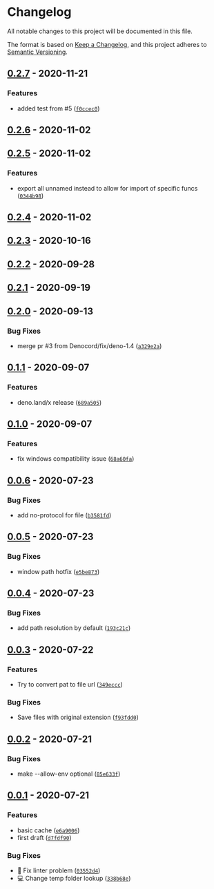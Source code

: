 # Changelog

All notable changes to this project will be documented in this file.

The format is based on [Keep a Changelog],
and this project adheres to [Semantic Versioning].

## [0.2.7] - 2020-11-21

### Features

- added test from #5 ([`f0ccec0`])

## [0.2.6] - 2020-11-02

## [0.2.5] - 2020-11-02

### Features

- export all unnamed instead to allow for import of specific funcs ([`0344b98`])

## [0.2.4] - 2020-11-02

## [0.2.3] - 2020-10-16

## [0.2.2] - 2020-09-28

## [0.2.1] - 2020-09-19

## [0.2.0] - 2020-09-13

### Bug Fixes

- merge pr #3 from Denocord/fix/deno-1.4 ([`a329e2a`])

## [0.1.1] - 2020-09-07

### Features

- deno.land/x release ([`689a505`])

## [0.1.0] - 2020-09-07

### Features

- fix windows compatibility issue ([`68a60fa`])

## [0.0.6] - 2020-07-23

### Bug Fixes

- add no-protocol for file ([`b3581fd`])

## [0.0.5] - 2020-07-23

### Bug Fixes

- window path hotfix ([`e5be873`])

## [0.0.4] - 2020-07-23

### Bug Fixes

- add path resolution by default ([`193c21c`])

## [0.0.3] - 2020-07-22

### Features

- Try to convert pat to file url ([`349eccc`])

### Bug Fixes

- Save files with original extension ([`f93fdd0`])

## [0.0.2] - 2020-07-21

### Bug Fixes

- make --allow-env optional ([`85e633f`])

## [0.0.1] - 2020-07-21

### Features

- basic cache ([`e6a9006`])
- first draft ([`d7fdf90`])

### Bug Fixes

- :art: Fix linter problem ([`03552d4`])
- :computer: Change temp folder lookup ([`338b68e`])

[keep a changelog]: https://keepachangelog.com/en/1.0.0/
[semantic versioning]: https://semver.org/spec/v2.0.0.html
[0.2.7]: https://github.com/denosaurs/cache/compare/0.2.6...0.2.7
[`f0ccec0`]: https://github.com/denosaurs/cache/commit/f0ccec0a5f848953ae571e0bc00a79a94b6c57c1
[0.2.6]: https://github.com/denosaurs/cache/compare/0.2.5...0.2.6
[0.2.5]: https://github.com/denosaurs/cache/compare/0.2.4...0.2.5
[`0344b98`]: https://github.com/denosaurs/cache/commit/0344b98ac8932fa880732b5e6a86331f2557e94e
[0.2.4]: https://github.com/denosaurs/cache/compare/0.2.3...0.2.4
[0.2.3]: https://github.com/denosaurs/cache/compare/0.2.2...0.2.3
[0.2.2]: https://github.com/denosaurs/cache/compare/0.2.1...0.2.2
[0.2.1]: https://github.com/denosaurs/cache/compare/0.2.0...0.2.1
[0.2.0]: https://github.com/denosaurs/cache/compare/0.1.1...0.2.0
[`a329e2a`]: https://github.com/denosaurs/cache/commit/a329e2a0b03038d036027bf304a5a6eb10ecb9ae
[0.1.1]: https://github.com/denosaurs/cache/compare/0.1.0...0.1.1
[`689a505`]: https://github.com/denosaurs/cache/commit/689a505002fe4007621913dee057d251dae3b29e
[0.1.0]: https://github.com/denosaurs/cache/compare/0.0.6...0.1.0
[`68a60fa`]: https://github.com/denosaurs/cache/commit/68a60faa51a71ef66ea8cd4ea6c874e741e92618
[0.0.6]: https://github.com/denosaurs/cache/compare/0.0.5...0.0.6
[`b3581fd`]: https://github.com/denosaurs/cache/commit/b3581fd2f7ea75f59bc39dd5931fbbfd59de3c77
[0.0.5]: https://github.com/denosaurs/cache/compare/0.0.4...0.0.5
[`e5be873`]: https://github.com/denosaurs/cache/commit/e5be8736be7a8bcc67f78ca196baf29337f27e18
[0.0.4]: https://github.com/denosaurs/cache/compare/0.0.3...0.0.4
[`193c21c`]: https://github.com/denosaurs/cache/commit/193c21c87ee4fd1495ab1a8dd3b762d9eb12c32b
[0.0.3]: https://github.com/denosaurs/cache/compare/0.0.2...0.0.3
[`349eccc`]: https://github.com/denosaurs/cache/commit/349ecccd48de93a2d59c53e18e64ebdeb132e642
[`f93fdd0`]: https://github.com/denosaurs/cache/commit/f93fdd09c8e2bc3a3f11d3342b96625f77328c08
[0.0.2]: https://github.com/denosaurs/cache/compare/0.0.1...0.0.2
[`85e633f`]: https://github.com/denosaurs/cache/commit/85e633f08205818fe5dfa3927303cd1efb757884
[0.0.1]: https://github.com/denosaurs/cache/compare/0.0.1
[`e6a9006`]: https://github.com/denosaurs/cache/commit/e6a9006ee960b7f179d74e6441df6fda058962c7
[`d7fdf90`]: https://github.com/denosaurs/cache/commit/d7fdf909c8300d4b73e609ca85373acc4b7833d7
[`03552d4`]: https://github.com/denosaurs/cache/commit/03552d4202e0e437d4dd0a4e509d3ac37e854bce
[`338b68e`]: https://github.com/denosaurs/cache/commit/338b68e486dadbfb4151a0fb25088949c712c9c8
